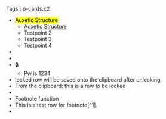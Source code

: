 Tags:: p-cards.c2

-
  <mark class='red'>Auxetic Structure</mark>
	- [Auxetic Structure](https://www.youtube.com/watch?v=XP5Fk-lHvK0&ab_channel=MITMediaLab)
	- Testpoint 2
	- Testpoint 3
	- Testpoint 4
-
-
-
  <a class="locked-secret" data-secret="locked ⁡⁣‍‍‍⁣⁣‍‍⁢⁡⁡‍‍‍⁡‍⁢⁡‍‌⁡‍⁢‌‍⁢‍⁤⁢⁡‍⁤⁡‌‍⁤⁡‍‌⁡‍⁢‍⁢⁡‍‌‍⁤‍‌‍⁡⁡‌⁤‍‍⁣⁢‍‍‍‌‍‍⁢⁡⁡‍‍⁡⁡⁢⁡‌⁡‌⁡‍⁡⁢‍‌‍⁡⁤⁢‌⁡⁢‍‌‍⁣‌⁢‌⁢⁡⁡⁢⁡⁢⁡⁤‍‌‍‌⁡⁢‍⁡⁡⁡‍‍‍⁡⁡⁤⁡⁢⁡⁡⁡⁡⁤‍⁢⁡⁢‌⁢‌⁡‌⁡‌‍⁤‍⁤‍⁡‍⁡‌‍⁡⁢‍⁢⁡‌‍⁤⁣‌⁡‍‍‌⁤‌⁡‌⁡⁣‌‍⁣⁢‍‌‍⁢‍⁢⁡‍⁤‍⁡⁡⁢‌⁡⁢‍⁢‍⁢⁡‌‍‌‍‍⁤‍⁡⁢‌⁢‍⁢⁡‌⁡‍⁣⁡‍‍⁤‌⁢‍‌⁤⁢‌⁡‌‍⁣‌⁡⁤‍⁡⁣‌⁢secret">🔒</a>
	- Pw is 1234
- locked row will be saved onto the clipboard after unlocking
- From the clipboard:  this is a row to be locked
-
- Footnote function
- This is a test row for footnote[^1].
-